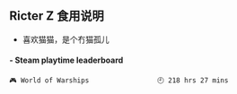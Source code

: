 ## Ricter Z 食用说明
- 喜欢猫猫，是个冇猫孤儿

<!-- steam-box start -->
#### - Steam playtime leaderboard
```text
🎮 World of Warships                 🕘 218 hrs 27 mins
```
<!-- Powered by https://github.com/YouEclipse/steam-box . -->
<!-- steam-box end -->

